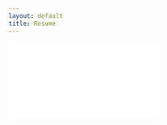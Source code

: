 ```yaml
---
layout: default
title: Resume
---
```


<main >
        <iframe src="{{ site.baseurl }}/{{ site.cv_pdf }}"
        scrolling="no"
         frameborder="0" >
        </iframe>
</main>
